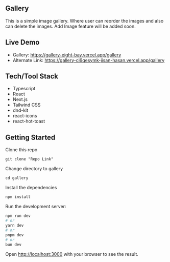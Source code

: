 ## Gallery

This is a simple image gallery. Where user can reorder the images and also can delete the images.
Add Image feature will be added soon.

## Live Demo

-   Gallery: https://gallery-eight-bay.vercel.app/gallery
-   Alternate Link: https://gallery-ci6qesymk-jisan-hasan.vercel.app/gallery

## Tech/Tool Stack

-   Typescript
-   React
-   Next.js
-   Tailwind CSS
-   dnd-kit
-   react-icons
-   react-hot-toast

## Getting Started

Clone this repo

```
git clone "Repo Link"
```

Change directory to gallery

```
cd gallery
```

Install the dependencies

```
npm install
```

Run the development server:

```bash
npm run dev
# or
yarn dev
# or
pnpm dev
# or
bun dev
```

Open [http://localhost:3000](http://localhost:3000) with your browser to see the result.
